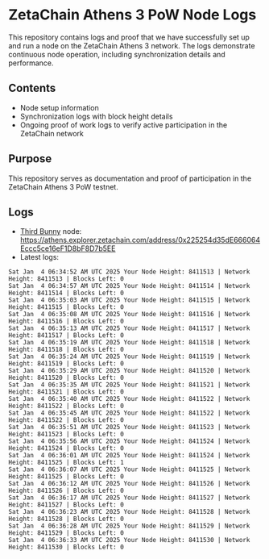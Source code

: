 # ZetaChain Athens 3 PoW Node Logs
This repository contains logs and proof that we have successfully set up and run a node on the ZetaChain Athens 3 network. The logs demonstrate continuous node operation, including synchronization details and performance.

## Contents
- Node setup information
- Synchronization logs with block height details
- Ongoing proof of work logs to verify active participation in the ZetaChain network

## Purpose
This repository serves as documentation and proof of participation in the ZetaChain Athens 3 PoW testnet.

## Logs

- [Third Bunny](https://thirdbunny.xyz/) node: https://athens.explorer.zetachain.com/address/0x225254d35dE666064Eccc5ce16eF1D8bF8D7b5EE
- Latest logs:
```
Sat Jan  4 06:34:52 AM UTC 2025 Your Node Height: 8411513 | Network Height: 8411513 | Blocks Left: 0
Sat Jan  4 06:34:57 AM UTC 2025 Your Node Height: 8411514 | Network Height: 8411514 | Blocks Left: 0
Sat Jan  4 06:35:03 AM UTC 2025 Your Node Height: 8411515 | Network Height: 8411515 | Blocks Left: 0
Sat Jan  4 06:35:08 AM UTC 2025 Your Node Height: 8411516 | Network Height: 8411516 | Blocks Left: 0
Sat Jan  4 06:35:13 AM UTC 2025 Your Node Height: 8411517 | Network Height: 8411517 | Blocks Left: 0
Sat Jan  4 06:35:19 AM UTC 2025 Your Node Height: 8411518 | Network Height: 8411518 | Blocks Left: 0
Sat Jan  4 06:35:24 AM UTC 2025 Your Node Height: 8411519 | Network Height: 8411519 | Blocks Left: 0
Sat Jan  4 06:35:29 AM UTC 2025 Your Node Height: 8411520 | Network Height: 8411520 | Blocks Left: 0
Sat Jan  4 06:35:35 AM UTC 2025 Your Node Height: 8411521 | Network Height: 8411521 | Blocks Left: 0
Sat Jan  4 06:35:40 AM UTC 2025 Your Node Height: 8411522 | Network Height: 8411522 | Blocks Left: 0
Sat Jan  4 06:35:45 AM UTC 2025 Your Node Height: 8411522 | Network Height: 8411522 | Blocks Left: 0
Sat Jan  4 06:35:51 AM UTC 2025 Your Node Height: 8411523 | Network Height: 8411523 | Blocks Left: 0
Sat Jan  4 06:35:56 AM UTC 2025 Your Node Height: 8411524 | Network Height: 8411524 | Blocks Left: 0
Sat Jan  4 06:36:01 AM UTC 2025 Your Node Height: 8411524 | Network Height: 8411525 | Blocks Left: 1
Sat Jan  4 06:36:07 AM UTC 2025 Your Node Height: 8411525 | Network Height: 8411525 | Blocks Left: 0
Sat Jan  4 06:36:12 AM UTC 2025 Your Node Height: 8411526 | Network Height: 8411526 | Blocks Left: 0
Sat Jan  4 06:36:17 AM UTC 2025 Your Node Height: 8411527 | Network Height: 8411527 | Blocks Left: 0
Sat Jan  4 06:36:23 AM UTC 2025 Your Node Height: 8411528 | Network Height: 8411528 | Blocks Left: 0
Sat Jan  4 06:36:28 AM UTC 2025 Your Node Height: 8411529 | Network Height: 8411529 | Blocks Left: 0
Sat Jan  4 06:36:33 AM UTC 2025 Your Node Height: 8411530 | Network Height: 8411530 | Blocks Left: 0
```
